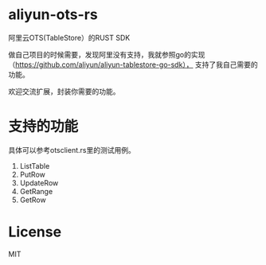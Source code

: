 # aliyun-ots-rs
阿里云OTS(TableStore）的RUST SDK

做自己项目的时候需要，发现阿里没有支持，我就参照go的实现（https://github.com/aliyun/aliyun-tablestore-go-sdk）， 支持了我自己需要的功能。

欢迎交流扩展，封装你需要的功能。

# 支持的功能
具体可以参考otsclient.rs里的测试用例。

1. ListTable
2. PutRow
3. UpdateRow
4. GetRange
5. GetRow

# License
MIT


